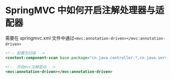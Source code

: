 # SpringMVC 中如何开启注解处理器与适配器

需要在 springmvc.xml 文件中通过`<mvc:annotation-driven></mvc:annotation-driven>`​

```xml
<!-- 配置包扫描 -->
<context:component-scan base-package="cn.java.controller.*,cn.java.service.impl"></context:component-scan>

<!-- 开启mvc注解驱动 -->
<mvc:annotation-driven></mvc:annotation-driven>
```

‍
